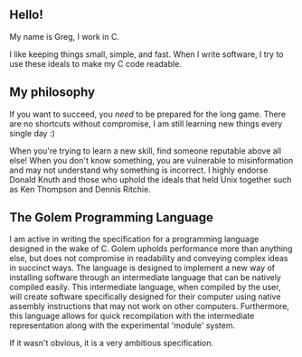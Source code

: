 ## Hello!
My name is Greg, I work in C.

I like keeping things small, simple, and fast.
When I write software, I try to use these ideals to make my C code readable.

## My philosophy
If you want to succeed, you *need* to be prepared for the long game.
There are no shortcuts without compromise, I am still learning new things every single day :)

When you're trying to learn a new skill, find someone reputable above all else!
When you don't know something, you are vulnerable to misinformation and may not understand why something is incorrect.
I highly endorse Donald Knuth and those who uphold the ideals that held Unix together such as Ken Thompson and Dennis Ritchie.

## The Golem Programming Language
I am active in writing the specification for a programming language designed in the wake of C.
Golem upholds performance more than anything else, but does not compromise in readability and conveying complex ideas in succinct ways.
The language is designed to implement a new way of installing software through an intermediate language that can be natively compiled easily.
This intermediate language, when compiled by the user, will create software specifically designed for their computer using native assembly instructions that may not work on other computers.
Furthermore, this language allows for quick recompilation with the intermediate representation along with the experimental 'module' system.

If it wasn't obvious, it is a very ambitious specification.
